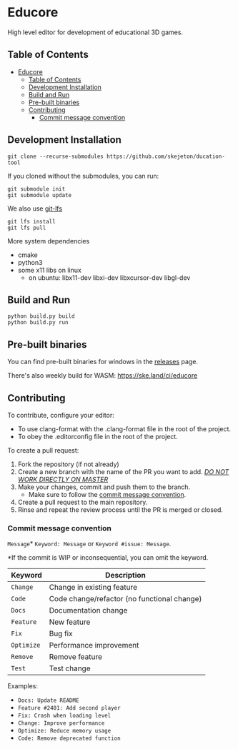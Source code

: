 

# Educore

High level editor for development of educational 3D games. 

## Table of Contents
- [Educore](#educore)
  - [Table of Contents](#table-of-contents)
  - [Development Installation](#development-installation)
  - [Build and Run](#build-and-run)
  - [Pre-built binaries](#pre-built-binaries)
  - [Contributing](#contributing)
    - [Commit message convention](#commit-message-convention)
## Development Installation

```
git clone --recurse-submodules https://github.com/skejeton/ducation-tool
```

If you cloned without the submodules, you can run:
```
git submodule init
git submodule update
```

We also use [git-lfs](https://git-lfs.com/)
```
git lfs install
git lfs pull
```

More system dependencies
- cmake
- python3
- some x11 libs on linux
  - on ubuntu: libx11-dev libxi-dev libxcursor-dev libgl-dev

## Build and Run
```
python build.py build
python build.py run
```

## Pre-built binaries
You can find pre-built binaries for windows in the [releases](https://github.com/skejeton/education-tool/releases) page.

There's also weekly build for WASM: https://ske.land/ci/educore

## Contributing
To contribute, configure your editor:
- To use clang-format with the .clang-format file in the root of the project.
- To obey the .editorconfig file in the root of the project.

To create a pull request:
1. Fork the repository (if not already)
2. Create a new branch with the name of the PR you want to add. [*DO NOT WORK DIRECTLY ON MASTER*](https://stackoverflow.com/questions/60631439/why-is-it-bad-practice-to-submit-pull-request-from-master-branch)
3. Make your changes, commit and push them to the branch.
    - Make sure to follow the [commit message convention](#commit-message-convention).
4. Create a pull request to the main repository.
5. Rinse and repeat the review process until the PR is merged or closed.



### Commit message convention

`Message`* `Keyword: Message` or `Keyword #issue: Message`.

*If the commit is WIP or inconsequential, you can omit the keyword.

| Keyword  | Description |
|----------|-------------|
|`Change`  | Change in existing feature |
|`Code`    | Code change/refactor (no functional change) |
|`Docs`    | Documentation change |
|`Feature` | New feature |
|`Fix`     | Bug fix |
|`Optimize`| Performance improvement |
|`Remove`  | Remove feature |
|`Test`    | Test change |

Examples:
- `Docs: Update README`
- `Feature #2401: Add second player`
- `Fix: Crash when loading level`
- `Change: Improve performance`
- `Optimize: Reduce memory usage`
- `Code: Remove deprecated function`
 
